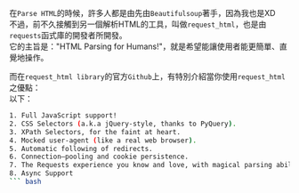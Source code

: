 在`Parse HTML`的時候，許多人都是由先由`Beautifulsoup`著手，因為我也是XD
<br>不過，前不久接觸到另一個解析HTML的工具，叫做`request_html`，也是由`requests`函式庫的開發者所開發。
<br>它的主旨是："HTML Parsing for Humans!"，就是希望能讓使用者能更簡單、直覺地操作。

而在`request_html library`的官方`Github`上，有特別介紹當你使用`request_html`之優點：
<br>以下：
``` bash
1. Full JavaScript support!
2. CSS Selectors (a.k.a jQuery-style, thanks to PyQuery).
3. XPath Selectors, for the faint at heart.
4. Mocked user-agent (like a real web browser).
5. Automatic following of redirects.
6. Connection–pooling and cookie persistence.
7. The Requests experience you know and love, with magical parsing abilities.
8. Async Support
``` bash
